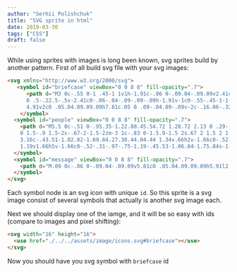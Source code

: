 ```yaml
---
author: "Serhii Polishchuk"
title: "SVG sprite in html"
date: 2019-03-30
tags: ["CSS"]
draft: false
---
```

<!--more-->
While using sprites with images is long been known, svg sprites build by another pattern.
First of all build svg file with your svg images:
```html
<svg xmlns="http://www.w3.org/2000/svg">
   <symbol id="briefcase" viewBox="0 0 8 8" fill-opacity=".7">
      <path d="M3 0c-.55 0-1 .45-1 1v1h-1.91c-.06 0-.09.04-.09.09v2.41c0 .28.22.5.5.5h7c.28
      0 .5-.22.5-.5v-2.41c0-.06-.04-.09-.09-.09h-1.91v-1c0-.55-.45-1-1-1h-2zm0 1h2v1h-2v-1zm-3
      4.91v2c0 .05.04.09.09.09h7.81c.05 0 .09-.04.09-.09v-2c-.16.06-.32.09-.5.09h-7c-.18 0-.34-.04-.5-.09z"/>
    </symbol>
  <symbol id="people" viewBox="0 0 8 8" fill-opacity=".7">
    <path d="M5.5 0c-.51 0-.95.35-1.22.88.45.54.72 1.28.72 2.13 0 .29-.03.55-.09.81.19.11.38.19.59.19.83
    0 1.5-.9 1.5-2s-.67-2-1.5-2zm-3 1c-.83 0-1.5.9-1.5 2s.67 2 1.5 2 1.5-.9 1.5-2-.67-2-1.5-2zm4.75
    3.16c-.43.51-1.02.82-1.69.84.27.38.44.84.44 1.34v.66h2v-1.66c0-.52-.31-.97-.75-1.19zm-6.5 1c-.44.22-.75.67-.75
    1.19v1.66h5v-1.66c0-.52-.31-.97-.75-1.19-.45.53-1.06.84-1.75.84s-1.3-.32-1.75-.84z"/>
  </symbol>
  <symbol id="message" viewBox="0 0 8 8" fill-opacity=".7">
    <path d="M.09 0c-.06 0-.09.04-.09.09v5.81c0 .05.04.09.09.09h5.91l2 2v-7.91c0-.06-.04-.09-.09-.09h-7.81z" />
  </symbol>
</svg>
```
Each symbol node is an svg icon with unique `id`.
So this sprite is a svg image consist of several symbols that actually is another svg image each.

Next we should display one of the iamge, and it will be so easy with ids (compare to images and pixel shifting):
```html
<svg width="16" height="16">
  <use href="./../../assets/image/icons.svg#briefcase"></use>
</svg>
```

Now you should have you svg symbol with `briefcase` id
